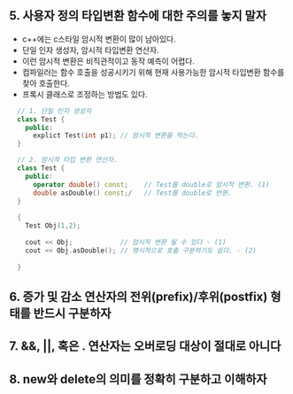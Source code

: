 
## 5. 사용자 정의 타입변환 함수에 대한 주의를 놓지 말자
  
  - c++에는 c스타일 암시적 변환이 많이 남아있다.
  - 단일 인자 생성자, 암시적 타입변환 연산자.
  - 이런 암시적 변환은 비직관적이고 동작 예측이 어렵다.
  - 컴파일러는 함수 호출을 성공시키기 위해 현재 사용가능한 암시적 타입변환 함수를 찾아 호출한다.
  - 프록시 클래스로 조정하는 방법도 있다.
```cpp
  // 1. 단일 인자 생성자
  class Test {
    public:
      explict Test(int p1); // 암시적 변환을 막는다.
  }

  // 2. 암시적 타입 변환 연산자.
  class Test {
    public:
      operator double() const;    // Test를 double로 암시적 변환. (1)
      double asDouble() const;/   // Test를 double로 반환.
  }
  
  {
    Test Obj(1,2);
    
    cout << Obj;            // 암시적 변환 될 수 있다 - (1)
    cout << Obj.asDouble(); // 명시적으로 호출 구분하기도 쉽다. - (2)
    
  }
```

## 6. 증가 및 감소 연산자의 전위(prefix)/후위(postfix) 형태를 반드시 구분하자
## 7. &&, ||, 혹은 . 연산자는 오버로딩 대상이 절대로 아니다
## 8. new와 delete의 의미를 정확히 구분하고 이해하자
